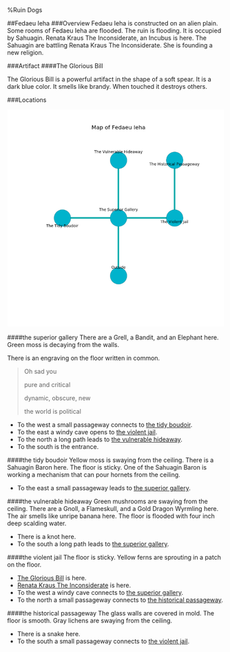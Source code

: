 %Ruin Dogs

##Fedaeu Ieha
###Overview
Fedaeu Ieha is constructed on an alien plain. Some rooms of Fedaeu Ieha are flooded. The ruin is flooding. It is occupied by Sahuagin. <a name="Renata-Kraus-The-Inconsiderate"></a>Renata Kraus The Inconsiderate, an Incubus is here. The Sahuagin are battling Renata Kraus The Inconsiderate. She  is founding a new religion. 



###Artifact
####<a name="The-Glorious-Bill"></a>The Glorious Bill


The Glorious Bill is a powerful artifact in the shape of a soft spear. It is a dark blue color. It smells like brandy. When touched it destroys others. 





###Locations


![](../v2/images/Fedaeu-Ieha.png)

####<a name="the-superior-gallery"></a>the superior gallery
There are a Grell, a Bandit, and an Elephant here. Green moss is decaying from the walls. 

There is an engraving on the floor written in common. 

> Oh sad you
>
> pure and critical
>
> dynamic, obscure, new
>
> the world is political
>


* To the west a small passageway connects to [the tidy boudoir](#the-tidy-boudoir).
* To the east a windy cave opens to [the violent jail](#the-violent-jail).
* To the north a long path leads to [the vulnerable hideaway](#the-vulnerable-hideaway).
* To the south is the entrance.


####<a name="the-tidy-boudoir"></a>the tidy boudoir
Yellow moss is swaying from the ceiling. There is a Sahuagin Baron here. The floor is sticky. One of the Sahuagin Baron is working a mechanism that can pour hornets from the ceiling. 



* To the east a small passageway leads to [the superior gallery](#the-superior-gallery).


####<a name="the-vulnerable-hideaway"></a>the vulnerable hideaway
Green mushrooms are swaying from the ceiling. There are a Gnoll, a Flameskull, and a Gold Dragon Wyrmling here. The air smells like unripe banana here. The floor is flooded with four inch deep scalding water. 



* There is a knot here.
* To the south a long path leads to [the superior gallery](#the-superior-gallery).


####<a name="the-violent-jail"></a>the violent jail
The floor is sticky. Yellow ferns are sprouting in a patch on the floor. 



* [The Glorious Bill](#The-Glorious-Bill) is here.
* [Renata Kraus The Inconsiderate](#Renata-Kraus-The-Inconsiderate) is here.
* To the west a windy cave connects to [the superior gallery](#the-superior-gallery).
* To the north a small passageway connects to [the historical passageway](#the-historical-passageway).


####<a name="the-historical-passageway"></a>the historical passageway
The glass walls are covered in mold. The floor is smooth. Gray lichens are swaying from the ceiling. 



* There is a snake here.
* To the south a small passageway connects to [the violent jail](#the-violent-jail).



